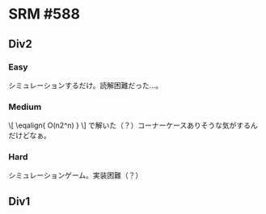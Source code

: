 # SRM #588

## Div2

### Easy
シミュレーションするだけ。読解困難だった…。

### Medium
\\[
\eqalign{
  O(n2^n)
}
\\]
で解いた（？）コーナーケースありそうな気がするんだけどなぁ。

### Hard
シミュレーションゲーム。実装困難（？）

## Div1
